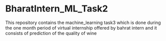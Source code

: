 # BharatIntern_ML_Task2
This repository contains the machine_learning task3 which is done during the one month period of virtual internship offered by bahrat intern and it consists of prediction of the quality of wine
